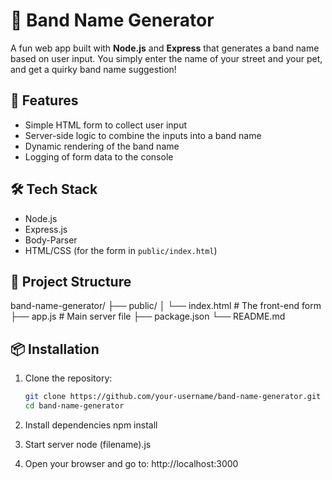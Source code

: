 # 🎸 Band Name Generator

A fun web app built with **Node.js** and **Express** that generates a band name based on user input. You simply enter the name of your street and your pet, and get a quirky band name suggestion!

## 🚀 Features

- Simple HTML form to collect user input
- Server-side logic to combine the inputs into a band name
- Dynamic rendering of the band name
- Logging of form data to the console

## 🛠️ Tech Stack

- Node.js
- Express.js
- Body-Parser
- HTML/CSS (for the form in `public/index.html`)

## 📁 Project Structure

band-name-generator/
├── public/
│ └── index.html # The front-end form
├── app.js # Main server file
├── package.json
└── README.md


## 📦 Installation

1. Clone the repository:

   ```bash
   git clone https://github.com/your-username/band-name-generator.git
   cd band-name-generator

2. Install dependencies
npm install

3. Start server
node (filename).js

4. Open your browser and go to:
http://localhost:3000
